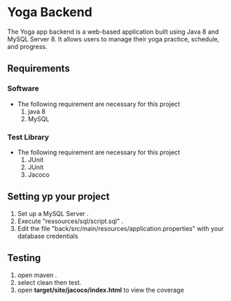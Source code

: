 # Yoga Backend

The Yoga app backend is a web-based application built using Java 8 and MySQL Server 8. It allows users to manage their yoga practice, schedule, and progress.

## Requirements

### Software
* The following requirement are necessary for this project 
  1. java 8
  2. MySQL

### Test Library
* The following requirement are necessary for this project 
  1. JUnit
  2. JUnit  
  3. Jacoco

## Setting yp your project
1. Set up a MySQL Server .
2. Execute "ressources/sql/script.sql" .
3. Edit the file "back/src/main/resources/application.properties" with your database credentials

## Testing
1. open maven .
2. select clean then test.
3. open **target/site/jacoco/index.html** to view the coverage

